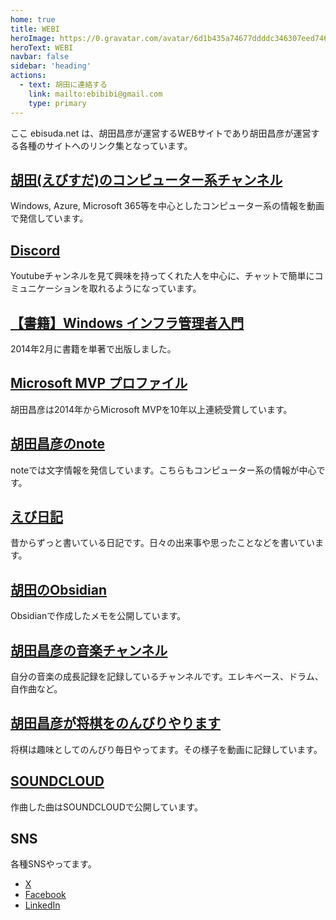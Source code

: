 ```yaml
---
home: true
title: WEBI
heroImage: https://0.gravatar.com/avatar/6d1b435a74677ddddc346307eed74660e1ba04f2ddaea5cb821e2ae39f413df0?s=400&d=mm
heroText: WEBI
navbar: false
sidebar: 'heading'
actions:
  - text: 胡田に連絡する
    link: mailto:ebibibi@gmail.com
    type: primary
---
```

ここ ebisuda.net は、胡田昌彦が運営するWEBサイトであり胡田昌彦が運営する各種のサイトへのリンク集となっています。

## [胡田(えびすだ)のコンピューター系チャンネル](https://www.youtube.com/@ebibibi)
Windows, Azure, Microsoft 365等を中心としたコンピューター系の情報を動画で発信しています。

## [Discord](https://discord.gg/h9eVunUEyU)
Youtubeチャンネルを見て興味を持ってくれた人を中心に、チャットで簡単にコミュニケーションを取れるようになっています。

## [【書籍】Windows インフラ管理者入門](https://amzn.to/3PvYqWG)
2014年2月に書籍を単著で出版しました。

## [Microsoft MVP プロファイル](https://mvp.microsoft.com/ja-JP/mvp/profile/959007f9-3c9a-e411-93f2-9cb65495d3c4)
胡田昌彦は2014年からMicrosoft MVPを10年以上連続受賞しています。

## [胡田昌彦のnote](https://note.com/ebibibi)
noteでは文字情報を発信しています。こちらもコンピューター系の情報が中心です。

## [えび日記](https://diary.ebisuda.net)

昔からずっと書いている日記です。日々の出来事や思ったことなどを書いています。

## [胡田のObsidian](https://obsidian.ebisuda.net)

Obsidianで作成したメモを公開しています。

## [胡田昌彦の音楽チャンネル](https://www.youtube.com/channel/UCgKek_Bu1t_gJ83ABfLBwBQ)

自分の音楽の成長記録を記録しているチャンネルです。エレキベース、ドラム、自作曲など。

## [胡田昌彦が将棋をのんびりやります](https://www.youtube.com/channel/UCb2h5Jqh3SWOVwV8AUUgPpw)

将棋は趣味としてのんびり毎日やってます。その様子を動画に記録しています。

## [SOUNDCLOUD](https://soundcloud.com/masahiko-ebisuda)

作曲した曲はSOUNDCLOUDで公開しています。

## SNS

各種SNSやってます。
- [X](https://x.com/ebi)
- [Facebook](https://www.facebook.com/masahiko.ebisuda/)
- [LinkedIn](https://www.linkedin.com/in/masahiko-ebisuda-8ab1712a/)

